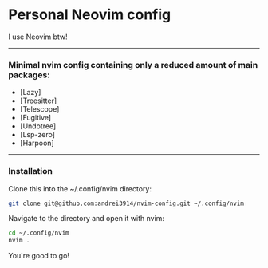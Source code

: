 # Personal Neovim config

I use Neovim btw!

---

### Minimal nvim config containing only a reduced amount of main packages:
 - [Lazy]
 - [Treesitter]
 - [Telescope]
 - [Fugitive]
 - [Undotree]
 - [Lsp-zero]
 - [Harpoon]

---

### Installation

Clone this into the ~/.config/nvim directory:
```bash
git clone git@github.com:andrei3914/nvim-config.git ~/.config/nvim
```

Navigate to the directory and open it with nvim:
```bash
cd ~/.config/nvim
nvim .
```

You're good to go!
